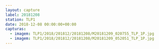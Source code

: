 ```yaml
---
layout: capture
label: 20181208
station: TLP1
date: 2018-12-08 00:00:00+00:00
capturas:
  - imagem: TLP1/2018/201812/20181208/M20181209_020755_TLP_1P.jpg
  - imagem: TLP1/2018/201812/20181208/M20181209_052051_TLP_1P.jpg
---
```


